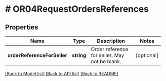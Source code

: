 # # OR04RequestOrdersReferences

## Properties

Name | Type | Description | Notes
------------ | ------------- | ------------- | -------------
**orderReferenceForSeller** | **string** | Order reference for seller. May not be blank. | [optional]

[[Back to Model list]](../../README.md#models) [[Back to API list]](../../README.md#endpoints) [[Back to README]](../../README.md)
